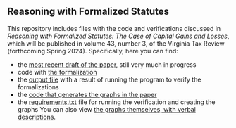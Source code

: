 ## Reasoning with Formalized Statutes

This repository includes files with the code and verifications discussed in *Reasoning with Formalized Statutes: The Case of Capital Gains and Losses*, which will be published in volume 43, number 3, of the Virginia Tax Review (forthcoming Spring 2024). Specifically, here you can find:
- the [most recent draft of the paper](https://github.com/slawsk/tax-formalization/blob/main/FormalizationReasoningPaper.pdf), still very much in progress
- code with [the formalization](https://github.com/slawsk/tax-formalization/blob/main/formalize_reasoning.py)
- the [output file](https://github.com/slawsk/tax-formalization/blob/main/check.txt) with a result of running the program to verify the formalizations
- the [code that generates the graphs in the paper](https://github.com/slawsk/tax-formalization/blob/main/capitalgainsgraphs.py) 
- the [requirements.txt](https://github.com/slawsk/tax-formalization/blob/main/requirements.txt) file for running the verification and creating the graphs
You can also view [the graphs themselves, with verbal descriptions](https://www.sarahlawsky.org/formalizedreasoninggraphics). 
